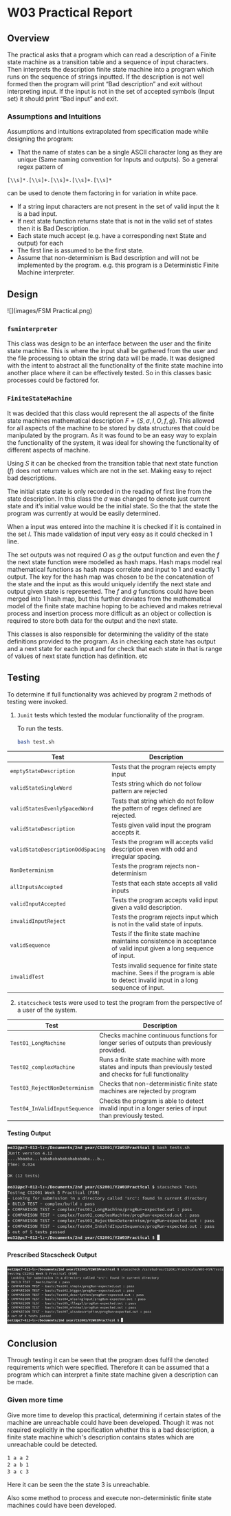 # W03 Practical Report

## Overview

The practical asks that a program which can read a description of a Finite state machine as a transition table and a sequence of input characters. Then interprets the description finite state machine into a program which runs on the sequence of strings inputted. If the description is not well formed then the program will print “Bad description” and exit without interpreting input. If the input is not in the set of accepted symbols (Input set) it should print “Bad input” and exit.

### Assumptions and Intuitions 

Assumptions and intuitions extrapolated from specification made while designing the program:

* That the name of states can be a single ASCII character long as they are unique (Same naming convention for Inputs and outputs). So a general regex pattern of

```regex
[\\s]*.[\\s]+.[\\s]+.[\\s]+.[\\s]*
```

can be used to denote them factoring in for variation in white pace.

* If a string input characters are not present in the set of valid input the it is a bad input.
* If next state function returns state that is not in the valid set of states then it is Bad Description.
* Each state much accept (e.g. have a corresponding next State and output) for each
* The first line is assumed to be the first state.
* Assume that non-determinism is Bad description and will not be implemented by the program. e.g. this program is a Deterministic Finite Machine interpreter.

## Design

![](images/FSM Practical.png)

### `fsminterpreter`

This class was design to be an interface between the user and the finite state machine. This is where the input shall be gathered from the user and the file processing to obtain the string data will be made. It was designed with the intent to abstract all the functionality of the finite state machine into another place where it can be effectively tested. So in this classes basic processes could be factored for.

### `FiniteStateMachine`

It was decided that this class would represent the all aspects of the finite state machines mathematical description $F = \{S, \sigma, I, O, f, g\}$. This allowed for all aspects of the machine to be stored by data structures that could be manipulated by the program. As it was found to be an easy way to explain the functionality of the system, it was ideal for showing the functionality of different aspects of machine.

Using $S$ it can be checked from the transition table that next state function ($f$) does not return values which are not in the set. Making easy to reject bad descriptions.

The initial state state is only recorded in the reading of first line from the state description. In this class the $\sigma$ was changed to denote just current state and it’s initial value would be the initial state. So the that the state the program was currently at would be easily determined.

When a input was entered into the machine it is checked if it is contained in the set $I$. This made validation of input very easy as it could checked in 1 line.

The set outputs was not required $O$ as $g$ the output function and even the $f$ the next state function were modelled as hash maps. Hash maps model real mathematical functions as hash maps correlate and input to 1 and exactly 1 output. The key for the hash map was chosen to be the concatenation of the state and the input as this would uniquely identify the next state and output given state is represented. The $f$ and $g$ functions could have been merged into 1 hash map, but this further deviates from the mathematical model of the finite state machine hoping to be achieved and makes retrieval process and insertion process more difficult as an object or collection is required to store both data for the output and the next state.

This classes is also responsible for determining the validity of the state definitions provided to the program. As in checking each state has output and a next state for each input and for check that each state in that is range of values of next state function has definition. etc

## Testing

To determine if full functionality was achieved by program 2 methods of testing were invoked.

1. `Junit` tests which tested the modular functionality of the program.

   To run the tests.

   ```bash
   bash test.sh
   ```

   

| Test                              | Description                                                  |
| --------------------------------- | ------------------------------------------------------------ |
| `emptyStateDescription`           | Tests that the program rejects empty input                   |
| `validStateSingleWord`            | Tests string which do not follow pattern are rejected        |
| `validStatesEvenlySpacedWord`     | Tests that string which do not follow the pattern of regex defined are rejected. |
| `validStateDescription`           | Tests given valid input the program accepts it.              |
| `validStateDescriptionOddSpacing` | Tests the program will accepts valid description even with odd and irregular spacing. |
| `NonDeterminism`                  | Tests the program rejects non-determinism                    |
| `allInputsAccepted`               | Tests that each state accepts all valid inputs               |
| `validInputAccepted`              | Tests the program accepts valid input given a valid description. |
| `invalidInputReject`              | Tests the program rejects input which is not in the valid state of inputs. |
| `validSequence`                   | Tests if the finite state machine maintains consistence in acceptance of valid input given a long sequence of input. |
| `invalidTest`                     | Tests invalid sequence for finite state machine. Sees if the program is able to detect invalid input in a long sequence of input. |

2. `statcscheck` tests were used to test the program from the perspective of a user of the system.

   

| Test                          | Description                                                  |
| ----------------------------- | ------------------------------------------------------------ |
| `Test01_LongMachine`          | Checks machine continuous functions for longer series of outputs than previously provided. |
| `Test02_complexMachine`       | Runs a finite state machine with more states and inputs than previously tested and checks for full functionality |
| `Test03_RejectNonDeterminism` | Checks that non-deterministic finite state machines are rejected by program |
| `Test04_InValidInputSequence` | Checks the program is able to detect invalid input in a longer series of input than previously tested. |

#### Testing Output

![](images/Testing.png)

#### Prescribed Stacscheck Output

![](images/stacscheck.png)

## Conclusion

Through testing it can be seen that the program does fulfil the denoted requirements which were specified. Therefore it can be assumed that a program which can interpret a finite state machine given a description can be made.

### Given more time

Give more time to develop this practical, determining if certain states of the machine are unreachable could have been developed. Though it was not required explicitly in the specification whether this is a bad description, a finite state machine which's description contains states which are unreachable could be detected.

```text
1 a a 2
2 a b 1
3 a c 3
```

Here it can be seen the the state 3 is unreachable.

Also some method to process and execute non-deterministic finite state machines could have been developed.